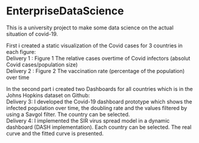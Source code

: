 # EnterpriseDataScience
This is a university project to make some data science on the actual situation of covid-19.

First i created a static visualization of the Covid cases for 3 countries in each figure:</br>
        Delivery 1 : Figure 1 The relative cases overtime of Covid infectors (absolut Covid cases/population size)</br>
        Delivery 2 : Figure 2 The vaccination rate (percentage of the population) over time
        
In the second part i created two Dashboards for all countries which is in the Johns Hopkins dataset on Github:</br>
        Delivery 3: I developed the Covid-19 dashboard prototype which shows the infected population over time, the doubling rate and the values filtered           by using a Savgol filter. The country can be selected.</br>
        Delivery 4: I implemented the SIR virus spread model in a dynamic dashboard (DASH implementation). Each country can be selected. The real curve and         the fitted curve is presented.
